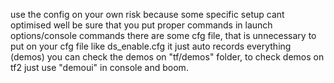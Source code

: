 use the config on your own risk because some specific setup cant optimised well
be sure that you put proper commands in launch options/console commands
there are some cfg file, that is unnecessary to put on your cfg file like ds_enable.cfg it just auto records everything (demos)
you can check the demos on "tf/demos" folder, to check demos on tf2 just use "demoui" in console and boom.
